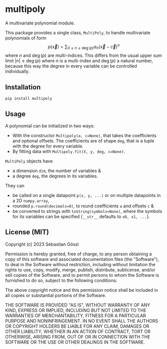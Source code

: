 # multipoly

A multivariate polynomial module.

This package provides a single class, `MultiPoly`, to handle multivariate polynomials of form
$$
    p(\vec{x}) = \sum_{0\leq n\leq\deg(p)}a_n(\vec{x}-\vec{c})^n
$$
where $n$ and $\deg(p)$ are multi-indices.
This differs from the usual upper sum limit $|n|\leq\deg(p)$ where $n$ is a multi-index and $\deg(p)$ a natural number,
because this way the degree in every variable can be controlled individually.

## Installation

```
pip install multipoly
```

## Usage

A polynomial can be initialized in two ways:
 - With the constructor `Multipoly(a, c=None)`, that takes the coefficients and optional offsets.
  The coefficients are of shape `deg`, that is a tuple with the degree for every variable.
 - By fitting data with `Multipoly.fit(X, y, deg, c=None)`.

`MultiPoly` objects have
- a dimension `dim`, the number of variables &
- a degree `deg`, the degrees in its variables.

They can
- be called on a single datapoint `p(x, y, ...)` or on multiple datapoints in a 2D `numpy.array`,
- rounded `p.round(decimals=0)`, to round coefficients `a` and offsets `c` &
- be converted to strings with `toString(symbols=None)`, where the symbols for its variables can be specified
  (`__str__` defaults to `x0, x1, ...`).

## License (MIT)

Copyright (c) 2023 Sebastian Gössl

Permission is hereby granted, free of charge, to any person obtaining a copy
of this software and associated documentation files (the "Software"), to deal
in the Software without restriction, including without limitation the rights
to use, copy, modify, merge, publish, distribute, sublicense, and/or sell
copies of the Software, and to permit persons to whom the Software is
furnished to do so, subject to the following conditions:

The above copyright notice and this permission notice shall be included in all
copies or substantial portions of the Software.

THE SOFTWARE IS PROVIDED "AS IS", WITHOUT WARRANTY OF ANY KIND, EXPRESS OR
IMPLIED, INCLUDING BUT NOT LIMITED TO THE WARRANTIES OF MERCHANTABILITY,
FITNESS FOR A PARTICULAR PURPOSE AND NONINFRINGEMENT. IN NO EVENT SHALL THE
AUTHORS OR COPYRIGHT HOLDERS BE LIABLE FOR ANY CLAIM, DAMAGES OR OTHER
LIABILITY, WHETHER IN AN ACTION OF CONTRACT, TORT OR OTHERWISE, ARISING FROM,
OUT OF OR IN CONNECTION WITH THE SOFTWARE OR THE USE OR OTHER DEALINGS IN THE
SOFTWARE.
